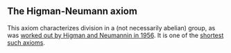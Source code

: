 ## The Higman-Neumann axiom

This axiom characterizes division in a (not necessarily abelian) group, as was [worked out by Higman and Neumannin in 1956](https://mathscinet.ams.org/mathscinet/relay-station?mr=57866). It is one of the [shortest such axioms](https://www.cs.unm.edu/~mccune/projects/gtsax/).
